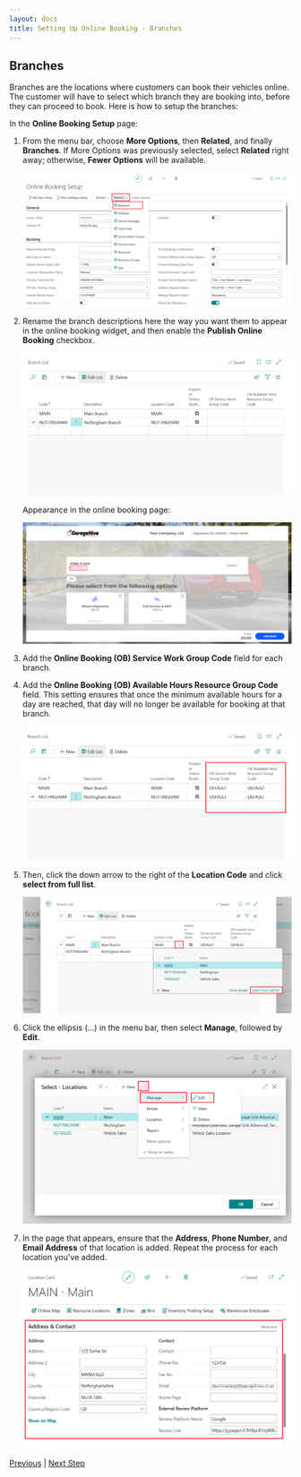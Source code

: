 ```yaml
---
layout: docs
title: Setting Up Online Booking - Branches
---
```


## Branches 
Branches are the locations where customers can book their vehicles online. The customer will have to select which branch they are booking into, before they can proceed to book. Here is how to setup the branches:

In the **Online Booking Setup** page:
1. From the menu bar, choose **More Options**, then **Related**, and finally **Branches**. If More Options was previously selected, select **Related** right away; otherwise, **Fewer Options** will be available.

   ![](media/garagehive-onlinebooking-branches1.png)

2. Rename the branch descriptions here the way you want them to appear in the online booking widget, and then enable the **Publish Online Booking** checkbox.

   ![](media/garagehive-onlinebooking-branches3.png)

   Appearance in the online booking page:

   ![](media/garagehive-onlinebooking-branches2.png)

3. Add the **Online Booking (OB) Service Work Group Code** field for each branch.
4. Add the **Online Booking (OB) Available Hours Resource Group Code** field. This setting ensures that once the minimum available hours for a day are reached, that day will no longer be available for booking at that branch.

   ![](media/garagehive-onlinebooking-branches4.png)

5. Then, click the down arrow to the right of the **Location Code** and click **select from full list**.

   ![](media/garagehive-onlinebooking-branches5.png)

6. Click the ellipsis (...) in the menu bar, then select **Manage**, followed by **Edit**.

   ![](media/garagehive-onlinebooking-branches6.png)

7. In the page that appears, ensure that the **Address**, **Phone Number**, and **Email Address** of that location is added. Repeat the process for each location you've added.

   ![](media/garagehive-onlinebooking-branches7.png)

 
[Previous](/docs/garagehive-onlinebooking-setup.html) | [Next Step](/docs/garagehive-onlinebooking-holidays.html)